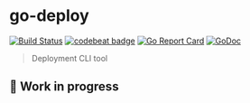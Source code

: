 # go-deploy
[![Build Status](https://travis-ci.org/UKFast-Mobile/go-deploy.svg?branch=master)](https://travis-ci.org/UKFast-Mobile/go-deploy)
[![codebeat badge](https://codebeat.co/badges/7176d1f3-efeb-4341-8c29-0a4c2777bb97)](https://codebeat.co/projects/github-com-ukfast-mobile-go-deploy-master)
[![Go Report Card](https://goreportcard.com/badge/github.com/UKFast-Mobile/go-deploy)](https://goreportcard.com/report/github.com/UKFast-Mobile/go-deploy)
[![GoDoc](https://godoc.org/github.com/UKFast-Mobile/go-deploy?status.svg)](https://godoc.org/github.com/UKFast-Mobile/go-deploy)

> Deployment CLI tool

## :hammer: Work in progress